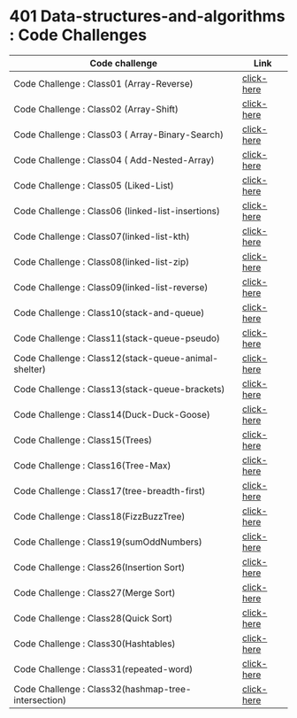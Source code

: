 # 401 Data-structures-and-algorithms : Code Challenges
|Code challenge|Link|
|---|------|
Code Challenge : Class01 (Array-Reverse)|[click-here](https://github.com/Duniaalkilany/data-structures-and-algorithms/blob/main/401-challenges/arrayReverse/README.md)
Code Challenge : Class02 (Array-Shift)|[click-here](https://github.com/Duniaalkilany/data-structures-and-algorithms/blob/main/401-challenges/arrayShift/README.md)
Code Challenge : Class03 ( Array-Binary-Search)|[click-here](https://github.com/Duniaalkilany/data-structures-and-algorithms/blob/main/401-challenges/arrayBinarySearch/README.md)
Code Challenge : Class04 ( Add-Nested-Array)|[click-here](https://github.com/Duniaalkilany/data-structures-and-algorithms/blob/main/401-challenges/nestedArray-04/README.md)
Code Challenge : Class05 (Liked-List)|[click-here](https://github.com/Duniaalkilany/data-structures-and-algorithms/blob/main/401-challenges/linked-list/README.md)
Code Challenge : Class06 (linked-list-insertions)|[click-here](https://github.com/Duniaalkilany/data-structures-and-algorithms/blob/main/401-challenges/linked-list-insertions/README.md)
Code Challenge : Class07(linked-list-kth)|[click-here](https://github.com/Duniaalkilany/data-structures-and-algorithms/blob/linked-list-kth/401-challenges/linked-list-kth/README.md)
Code Challenge : Class08(linked-list-zip)|[click-here](https://github.com/Duniaalkilany/data-structures-and-algorithms/blob/main/401-challenges/linked-list-zip/README.md)
Code Challenge : Class09(linked-list-reverse)|[click-here](https://github.com/Duniaalkilany/data-structures-and-algorithms/blob/main/401-challenges/linked-list-reverse/README.md)
Code Challenge : Class10(stack-and-queue)|[click-here](https://github.com/Duniaalkilany/data-structures-and-algorithms/blob/main/401-challenges/stack-and-queue/README.md)
Code Challenge : Class11(stack-queue-pseudo)|[click-here](https://github.com/Duniaalkilany/data-structures-and-algorithms/blob/main/401-challenges/stack-queue-pseudo/README.md)
Code Challenge : Class12(stack-queue-animal-shelter)|[click-here](https://github.com/Duniaalkilany/data-structures-and-algorithms/blob/main/401-challenges/stack-queue-animal-shelter/README.md)
Code Challenge : Class13(stack-queue-brackets)|[click-here](https://github.com/Duniaalkilany/data-structures-and-algorithms/blob/main/401-challenges/stack-queue-brackets/README.md)
Code Challenge : Class14(Duck-Duck-Goose)|[click-here](https://github.com/Duniaalkilany/data-structures-and-algorithms/blob/main/401-challenges/Duck-Duck-Goose/README.md)
Code Challenge : Class15(Trees)|[click-here](https://github.com/Duniaalkilany/data-structures-and-algorithms/blob/main/401-challenges/trees/README.md)
Code Challenge : Class16(Tree-Max)|[click-here](https://github.com/Duniaalkilany/data-structures-and-algorithms/blob/main/401-challenges/tree-max/README.md)
Code Challenge : Class17(tree-breadth-first)|[click-here](https://github.com/Duniaalkilany/data-structures-and-algorithms/blob/main/401-challenges/tree-breadth-first/README.md)
Code Challenge : Class18(FizzBuzzTree)|[click-here](https://github.com/Duniaalkilany/data-structures-and-algorithms/blob/main/401-challenges/fizzBuzzTree/README.md)
Code Challenge : Class19(sumOddNumbers)|[click-here](https://github.com/Duniaalkilany/data-structures-and-algorithms/blob/main/401-challenges/sumOddNumbers/README.md)
Code Challenge : Class26(Insertion Sort)|[click-here](https://github.com/Duniaalkilany/data-structures-and-algorithms/blob/main/401-challenges/insertion-sort/BLOG.md)
Code Challenge : Class27(Merge Sort)|[click-here](https://github.com/Duniaalkilany/data-structures-and-algorithms/blob/main/401-challenges/merge-sort/BLOG.md)
Code Challenge : Class28(Quick Sort)|[click-here](https://github.com/Duniaalkilany/data-structures-and-algorithms/blob/main/401-challenges/quick-sort/BLOG.md)
Code Challenge : Class30(Hashtables)|[click-here](https://github.com/Duniaalkilany/data-structures-and-algorithms/blob/main/401-challenges/hashtable/README.md)
Code Challenge : Class31(repeated-word)|[click-here](https://github.com/Duniaalkilany/data-structures-and-algorithms/blob/main/401-challenges/repeated-word/README.md)
Code Challenge : Class32(hashmap-tree-intersection)|[click-here](https://github.com/Duniaalkilany/data-structures-and-algorithms/blob/main/401-challengeshashmap-tree-intersection/README.md)



